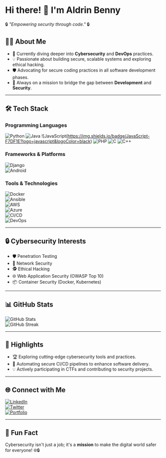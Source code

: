 # Hi there! 👋 I'm Aldrin Benny
🔒 _"Empowering security through code."_ 🔒  

## 🧑‍💻 About Me
- 🌱 Currently diving deeper into **Cybersecurity** and **DevOps** practices.
- 💡 Passionate about building secure, scalable systems and exploring ethical hacking.
- 🛡️ Advocating for secure coding practices in all software development phases.
- 🎯 Always on a mission to bridge the gap between **Development** and **Security**.

---

## 🛠️ Tech Stack

### **Programming Languages**  
![Python](https://img.shields.io/badge/-Python-3776AB?logo=python&logoColor=white)  ![Java](https://img.shields.io/badge/-Java-007396?logo=java&logoColor=white)  ![JavaScript(https://img.shields.io/badge/JavaScript-F7DF1E?logo=javascript&logoColor=black)  ![PHP](https://img.shields.io/badge/-PHP-777BB4?logo=php&logoColor=white)  ![C](https://img.shields.io/badge/-C-A8B9CC?logo=c&logoColor=white)  ![C++](https://img.shields.io/badge/-C++-00599C?logo=cplusplus&logoColor=white)  

### **Frameworks & Platforms**  
![Django](https://img.shields.io/badge/-Django-092E20?logo=django&logoColor=white)  
![Android](https://img.shields.io/badge/-Android-3DDC84?logo=android&logoColor=white)

### **Tools & Technologies**  
![Docker](https://img.shields.io/badge/-Docker-2496ED?logo=docker&logoColor=white)  
![Ansible](https://img.shields.io/badge/-Ansible-EE0000?logo=ansible&logoColor=white)  
![AWS](https://img.shields.io/badge/-AWS-232F3E?logo=amazonaws&logoColor=white)  
![Azure](https://img.shields.io/badge/-Azure-0078D4?logo=microsoftazure&logoColor=white)  
![CI/CD](https://img.shields.io/badge/-CI/CD-0696D7?logo=githubactions&logoColor=white)  
![DevOps](https://img.shields.io/badge/-DevOps-4285F4?logo=googlecloud&logoColor=white)

---

## 🔒 Cybersecurity Interests
- 🛡️ Penetration Testing  
- 🔐 Network Security  
- 🕵️ Ethical Hacking  
- 🌐 Web Application Security (OWASP Top 10)  
- 📦 Container Security (Docker, Kubernetes)  

---

## 📊 GitHub Stats
![GitHub Stats](https://github-readme-stats.vercel.app/api?username=aldrinbenny&show_icons=true&theme=radical)  
![GitHub Streak](https://github-readme-streak-stats.herokuapp.com/?user=aldrinbenny&theme=radical)

---

## 🌟 Highlights
- 🏆 Exploring cutting-edge cybersecurity tools and practices.
- 🚀 Automating secure CI/CD pipelines to enhance software delivery.
- 💡 Actively participating in CTFs and contributing to security projects.

---

## 🌐 Connect with Me
[![LinkedIn](https://img.shields.io/badge/-LinkedIn-blue?logo=linkedin&logoColor=white)](https://linkedin.com/in/aldrin-benny)  
[![Twitter](https://img.shields.io/badge/-Twitter-1DA1F2?logo=twitter&logoColor=white)](https://twitter.com/AldrinBenny09)  
[![Portfolio](https://img.shields.io/badge/-Portfolio-black?logo=firefox&logoColor=white)](https://nextjs-portfolio-pageview-counter-aldrinbennys-projects.vercel.app)

---

## 🚀 Fun Fact
Cybersecurity isn't just a job; it's a **mission** to make the digital world safer for everyone! 🌐🔒
